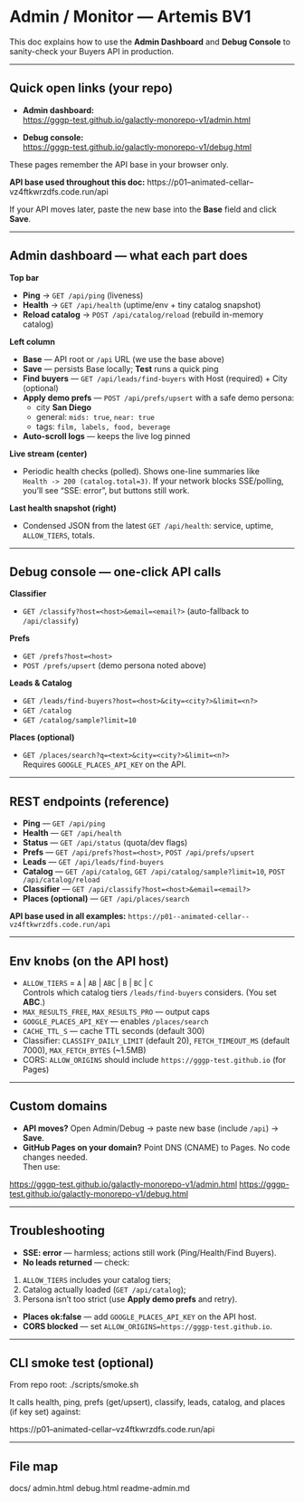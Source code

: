 # Admin / Monitor — Artemis BV1

This doc explains how to use the **Admin Dashboard** and **Debug Console** to sanity-check your Buyers API in production.

---

## Quick open links (your repo)

- **Admin dashboard:**  
  https://gggp-test.github.io/galactly-monorepo-v1/admin.html

- **Debug console:**  
  https://gggp-test.github.io/galactly-monorepo-v1/debug.html

These pages remember the API base in your browser only.

**API base used throughout this doc:**
https://p01–animated-cellar–vz4ftkwrzdfs.code.run/api



If your API moves later, paste the new base into the **Base** field and click **Save**.

---

## Admin dashboard — what each part does

**Top bar**
- **Ping** → `GET /api/ping` (liveness)
- **Health** → `GET /api/health` (uptime/env + tiny catalog snapshot)
- **Reload catalog** → `POST /api/catalog/reload` (rebuild in-memory catalog)

**Left column**
- **Base** — API root or `/api` URL (we use the base above)  
- **Save** — persists Base locally; **Test** runs a quick ping
- **Find buyers** — `GET /api/leads/find-buyers` with Host (required) + City (optional)
- **Apply demo prefs** — `POST /api/prefs/upsert` with a safe demo persona:
  - city **San Diego**
  - general: `mids: true`, `near: true`
  - tags: `film, labels, food, beverage`
- **Auto-scroll logs** — keeps the live log pinned

**Live stream (center)**
- Periodic health checks (polled). Shows one-line summaries like  
  `Health -> 200 (catalog.total=3)`. If your network blocks SSE/polling, you’ll see
  “SSE: error”, but buttons still work.

**Last health snapshot (right)**
- Condensed JSON from the latest `GET /api/health`: service, uptime, `ALLOW_TIERS`, totals.

---

## Debug console — one-click API calls

**Classifier**
- `GET /classify?host=<host>&email=<email?>` (auto-fallback to `/api/classify`)

**Prefs**
- `GET /prefs?host=<host>`
- `POST /prefs/upsert` (demo persona noted above)

**Leads & Catalog**
- `GET /leads/find-buyers?host=<host>&city=<city?>&limit=<n?>`
- `GET /catalog`
- `GET /catalog/sample?limit=10`

**Places (optional)**
- `GET /places/search?q=<text>&city=<city?>&limit=<n?>`  
  Requires `GOOGLE_PLACES_API_KEY` on the API.

---

## REST endpoints (reference)

- **Ping** — `GET /api/ping`  
- **Health** — `GET /api/health`  
- **Status** — `GET /api/status` (quota/dev flags)  
- **Prefs** — `GET /api/prefs?host=<host>`, `POST /api/prefs/upsert`  
- **Leads** — `GET /api/leads/find-buyers`  
- **Catalog** — `GET /api/catalog`, `GET /api/catalog/sample?limit=10`, `POST /api/catalog/reload`  
- **Classifier** — `GET /api/classify?host=<host>&email=<email?>`  
- **Places (optional)** — `GET /api/places/search`

**API base used in all examples:** `https://p01--animated-cellar--vz4ftkwrzdfs.code.run/api`

---

## Env knobs (on the API host)

- `ALLOW_TIERS` = `A` | `AB` | `ABC` | `B` | `BC` | `C`  
  Controls which catalog tiers `/leads/find-buyers` considers. (You set **ABC**.)
- `MAX_RESULTS_FREE`, `MAX_RESULTS_PRO` — output caps
- `GOOGLE_PLACES_API_KEY` — enables `/places/search`
- `CACHE_TTL_S` — cache TTL seconds (default 300)
- Classifier: `CLASSIFY_DAILY_LIMIT` (default 20), `FETCH_TIMEOUT_MS` (default 7000), `MAX_FETCH_BYTES` (~1.5MB)
- CORS: `ALLOW_ORIGINS` should include `https://gggp-test.github.io` (for Pages)

---

## Custom domains

- **API moves?** Open Admin/Debug → paste new base (include `/api`) → **Save**.  
- **GitHub Pages on your domain?** Point DNS (CNAME) to Pages. No code changes needed.  
  Then use:

https://gggp-test.github.io/galactly-monorepo-v1/admin.html
https://gggp-test.github.io/galactly-monorepo-v1/debug.html

---

## Troubleshooting

- **SSE: error** — harmless; actions still work (Ping/Health/Find Buyers).
- **No leads returned** — check:
1) `ALLOW_TIERS` includes your catalog tiers;  
2) Catalog actually loaded (`GET /api/catalog`);  
3) Persona isn’t too strict (use **Apply demo prefs** and retry).
- **Places ok:false** — add `GOOGLE_PLACES_API_KEY` on the API host.
- **CORS blocked** — set `ALLOW_ORIGINS=https://gggp-test.github.io`.

---

## CLI smoke test (optional)

From repo root:
./scripts/smoke.sh


It calls health, ping, prefs (get/upsert), classify, leads, catalog, and places (if key set) against:

https://p01–animated-cellar–vz4ftkwrzdfs.code.run/api


---

## File map

docs/
admin.html
debug.html
readme-admin.md

